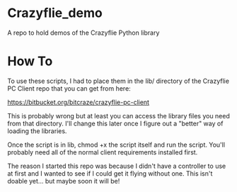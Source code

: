 Crazyflie_demo
==============

A repo to hold demos of the Crazyflie Python library


How To
======

To use these scripts, I had to place them in the lib/ directory of the Crazyflie PC Client repo that you can get from here:

https://bitbucket.org/bitcraze/crazyflie-pc-client

This is probably wrong but at least you can access the library files you need from that directory. I'll change this later once I figure out a "better" way of loading the libraries.

Once the script is in lib, chmod +x the script itself and run the script. You'll probably need all of the normal client requirements installed first.

The reason I started this repo was because I didn't have a controller to use at first and I wanted to see if I could get it flying without one. This isn't doable yet... but maybe soon it will be!
